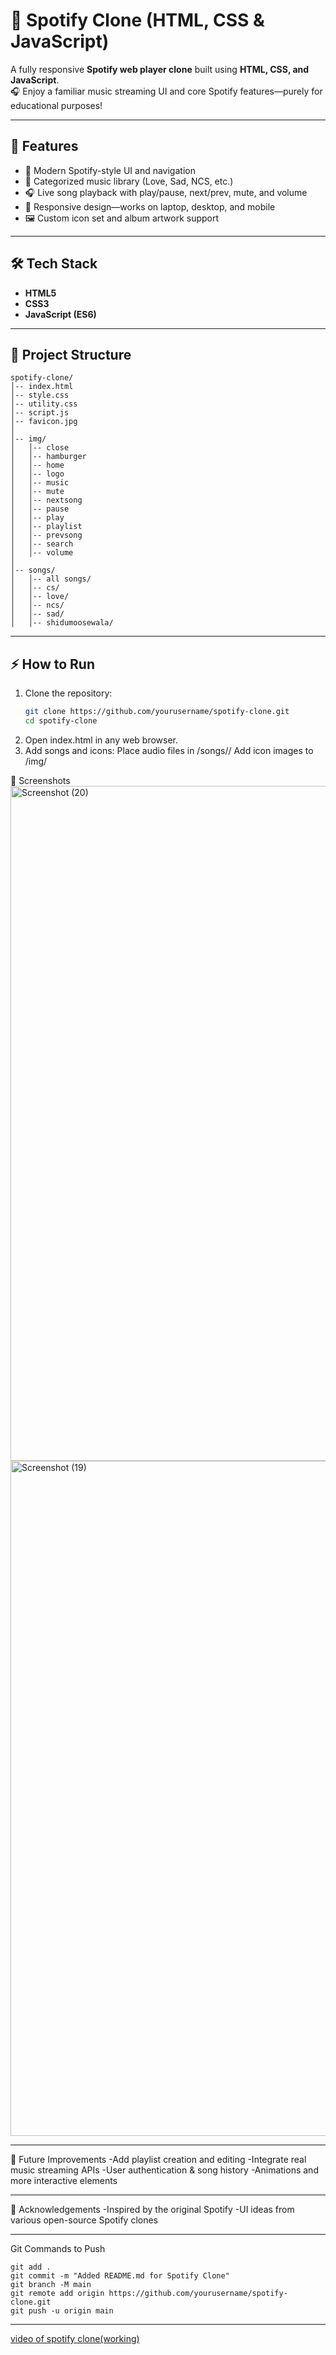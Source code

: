 # 🎵 Spotify Clone (HTML, CSS & JavaScript)

A fully responsive **Spotify web player clone** built using **HTML, CSS, and JavaScript**.  
🎧 Enjoy a familiar music streaming UI and core Spotify features—purely for educational purposes!

---

## 🚀 Features
- 🎵 Modern Spotify-style UI and navigation  
- 📁 Categorized music library (Love, Sad, NCS, etc.)  
- 🎧 Live song playback with play/pause, next/prev, mute, and volume  
- 🎨 Responsive design—works on laptop, desktop, and mobile  
- 🖼️ Custom icon set and album artwork support  

---

## 🛠️ Tech Stack
- **HTML5**  
- **CSS3**  
- **JavaScript (ES6)**  

---

## 📂 Project Structure
```
spotify-clone/
│-- index.html
│-- style.css
│-- utility.css
│-- script.js
│-- favicon.jpg
│
│-- img/
│   │-- close
│   │-- hamburger
│   │-- home
│   │-- logo
│   │-- music
│   │-- mute
│   │-- nextsong
│   │-- pause
│   │-- play
│   │-- playlist
│   │-- prevsong
│   │-- search
│   │-- volume
│
│-- songs/
│   │-- all songs/
│   │-- cs/
│   │-- love/
│   │-- ncs/
│   │-- sad/
│   │-- shidumoosewala/
```


---

## ⚡ How to Run
1. Clone the repository:
   ```bash
   git clone https://github.com/yourusername/spotify-clone.git
   cd spotify-clone
   ```
2. Open index.html in any web browser.
3. Add songs and icons:
  Place audio files in /songs/<category>/
  Add icon images to /img/

📸 Screenshots
<img width="1920" height="1080" alt="Screenshot (20)" src="https://github.com/user-attachments/assets/a9f4497c-c1d6-41e3-bf25-ac83fa6abba8" />
<img width="1920" height="1080" alt="Screenshot (19)" src="https://github.com/user-attachments/assets/870071be-eb7c-425b-b980-0565124c113f" />

---

🎯 Future Improvements
-Add playlist creation and editing
-Integrate real music streaming APIs
-User authentication & song history
-Animations and more interactive elements

---

🙌 Acknowledgements
-Inspired by the original Spotify
-UI ideas from various open-source Spotify clones

---

Git Commands to Push
```
git add .
git commit -m "Added README.md for Spotify Clone"
git branch -M main
git remote add origin https://github.com/yourusername/spotify-clone.git
git push -u origin main
```

---

[video of spotify clone(working)](https://screenapp.io/app/#/shared/qB8mAjiZDS)
